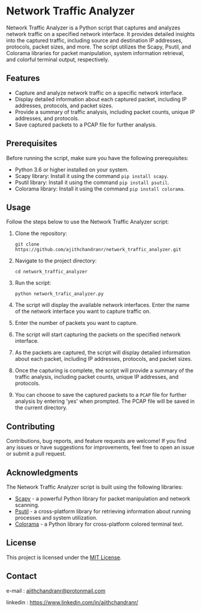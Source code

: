 # Network Traffic Analyzer

Network Traffic Analyzer is a Python script that captures and analyzes network traffic on a specified network interface. It provides detailed insights into the captured traffic, including source and destination IP addresses, protocols, packet sizes, and more. The script utilizes the Scapy, Psutil, and Colorama libraries for packet manipulation, system information retrieval, and colorful terminal output, respectively.

## Features

- Capture and analyze network traffic on a specific network interface.
- Display detailed information about each captured packet, including IP addresses, protocols, and packet sizes.
- Provide a summary of traffic analysis, including packet counts, unique IP addresses, and protocols.
- Save captured packets to a PCAP file for further analysis.

## Prerequisites

Before running the script, make sure you have the following prerequisites:

- Python 3.6 or higher installed on your system.
- Scapy library: Install it using the command `pip install scapy`.
- Psutil library: Install it using the command `pip install psutil`.
- Colorama library: Install it using the command `pip install colorama`.

## Usage

Follow the steps below to use the Network Traffic Analyzer script:

1. Clone the repository:

   ```shell
   git clone https://github.com/ajithchandranr/network_traffic_analyzer.git
   ```

2. Navigate to the project directory:

   ```shell
   cd network_traffic_analyzer
   ```

3. Run the script:

   ```shell
   python network_trafic_analyzer.py
   ```

4. The script will display the available network interfaces. Enter the name of the network interface you want to capture traffic on.

5. Enter the number of packets you want to capture.

6. The script will start capturing the packets on the specified network interface.

7. As the packets are captured, the script will display detailed information about each packet, including IP addresses, protocols, and packet sizes.

8. Once the capturing is complete, the script will provide a summary of the traffic analysis, including packet counts, unique IP addresses, and protocols.

9. You can choose to save the captured packets to a `PCAP` file for further analysis by entering 'yes' when prompted. The PCAP file will be saved in the current directory.

## Contributing

Contributions, bug reports, and feature requests are welcome! If you find any issues or have suggestions for improvements, feel free to open an issue or submit a pull request.

## Acknowledgments

The Network Traffic Analyzer script is built using the following libraries:

- [Scapy](https://scapy.net/) - a powerful Python library for packet manipulation and network scanning.
- [Psutil](https://psutil.readthedocs.io/) - a cross-platform library for retrieving information about running processes and system utilization.
- [Colorama](https://pypi.org/project/colorama/) - a Python library for cross-platform colored terminal text.

## License

This project is licensed under the [MIT License](LICENSE).

## Contact

e-mail     : ajithchandranr@protonmail.com 

linkedin  : https://www.linkedin.com/in/ajithchandranr/
